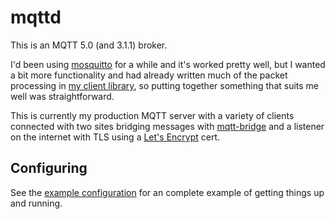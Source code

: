 # mqttd

This is an MQTT 5.0 (and 3.1.1) broker.

I'd been using [mosquitto](https://mosquitto.org/) for a while and
it's worked pretty well, but I wanted a bit more functionality and
had already written much of the packet processing in [my client
library](///github.com/dustin/mqtt-hs), so putting together
something that suits me well was straightforward.

This is currently my production MQTT server with a variety of clients
connected with two sites bridging messages with
[mqtt-bridge](///github.com/dustin/mqtt-bridge) and a listener on the internet with
TLS using a [Let's Encrypt](https://letsencrypt.org/) cert.

## Configuring

See the [example configuration](mqttd.conf)
for an complete example of getting things up and running.
